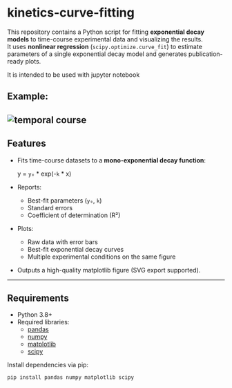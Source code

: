 # kinetics-curve-fitting

This repository contains a Python script for fitting **exponential decay models** to time-course experimental data and visualizing the results.  
It uses **nonlinear regression** (`scipy.optimize.curve_fit`) to estimate parameters of a single exponential decay model and generates publication-ready plots.

It is intended to be used with jupyter notebook


## Example:
![temporal course](time_course_fitting.png)
---

## Features

- Fits time-course datasets to a **mono-exponential decay function**:  

  y = `y₀` * exp(-`k` * x)


- Reports:
  - Best-fit parameters (`y₀`, `k`)
  - Standard errors
  - Coefficient of determination (R²)

- Plots:
  - Raw data with error bars
  - Best-fit exponential decay curves
  - Multiple experimental conditions on the same figure

- Outputs a high-quality matplotlib figure (SVG export supported).

---

## Requirements

- Python 3.8+  
- Required libraries:
  - [pandas](https://pandas.pydata.org/)
  - [numpy](https://numpy.org/)
  - [matplotlib](https://matplotlib.org/)
  - [scipy](https://scipy.org/)

Install dependencies via pip:

```bash
pip install pandas numpy matplotlib scipy
